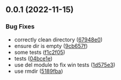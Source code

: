 ## 0.0.1 (2022-11-15)


### Bug Fixes

* correctly clean directory ([67948e0](https://github.com/robertsLando/mqtt-jsonl-store/commit/67948e04b2b4d6cc94771c63808d770841d9d2fd))
* ensure dir is empty ([9cb657f](https://github.com/robertsLando/mqtt-jsonl-store/commit/9cb657f30ae8b2fed491d6c820329dea93291f92))
* some tests ([f1c2f05](https://github.com/robertsLando/mqtt-jsonl-store/commit/f1c2f0590a6aba7763b1b415aa7db6de3392473a))
* tests ([04bce1e](https://github.com/robertsLando/mqtt-jsonl-store/commit/04bce1e1bce58f5dac366013bb673583603de8c4))
* use del module to fix win tests ([1d575e3](https://github.com/robertsLando/mqtt-jsonl-store/commit/1d575e35b865cdf7326295a17a4c2858720bcaa9))
* use rmdir ([5189fba](https://github.com/robertsLando/mqtt-jsonl-store/commit/5189fbaa87d171c522ef703dfea0f19616540560))



